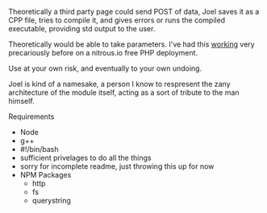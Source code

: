 Theoretically a third party page could send POST of data, Joel saves it as a CPP file, tries to compile it, and gives errors or runs the compiled executable, providing std output to the user.

Theoretically would be able to take parameters.  I've had this <a href="HTTPS://github.com/Bango1999/cpphp">working</a> very precariously before on a nitrous.io free PHP deployment.

Use at your own risk, and eventually to your own undoing.

Joel is kind of a namesake, a person I know to respresent the zany architecture of the module itself, acting as a sort of tribute to the man himself.

Requirements
- Node
- g++
- #!/bin/bash
- sufficient privelages to do all the things
- sorry for incomplete readme, just throwing this up for now
- NPM Packages
  - http
  - fs
  - querystring
